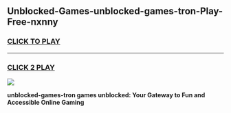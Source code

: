
## Unblocked-Games-unblocked-games-tron-Play-Free-nxnny
<h3>
<a href="https://premium76.site?title=unblocked-games-tron&ref=09A">CLICK TO PLAY</a></h3>
<hr>

<h3>
<a href="https://premium76.site?title=unblocked-games-tron&ref=09A">CLICK 2 PLAY</a>
  
</h3>

<a href="https://premium76.site?title=unblocked-games-tron&ref=09A"><img src="https://clearcache.store/games.png"></a>


**unblocked-games-tron games unblocked: Your Gateway to Fun and Accessible Online Gaming**
